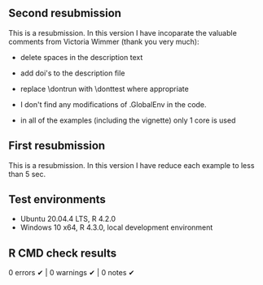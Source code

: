 ## Second resubmission
This is a resubmission. In this version I have incoparate the valuable comments from Victoria Wimmer (thank you very much):

- delete spaces in the description text
- add doi's to the description file
- replace \dontrun with \donttest where appropriate

- I don't find any modifications of .GlobalEnv in the code.
- in all of the examples (including the vignette) only 1 core is used

## First resubmission
This is a resubmission. In this version I have reduce each example to less than 5 sec.

## Test environments
* Ubuntu 20.04.4 LTS, R 4.2.0
* Windows 10 x64, R 4.3.0, local development environment

## R CMD check results

0 errors ✔ | 0 warnings ✔ | 0 notes ✔



 


